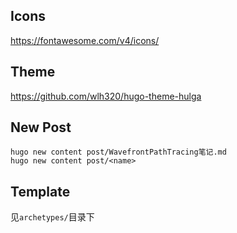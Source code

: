 
## Icons

<https://fontawesome.com/v4/icons/>

## Theme

<https://github.com/wlh320/hugo-theme-hulga>

## New Post

```
hugo new content post/WavefrontPathTracing笔记.md
hugo new content post/<name>
```

## Template

见`archetypes/`目录下
